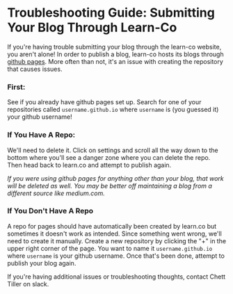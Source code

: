 # Troubleshooting Guide: Submitting Your Blog Through Learn-Co

If you're having trouble submitting your blog through the learn-co website, you aren't alone! In order to publish a blog, learn-co hosts its blogs through [github pages](https://pages.github.com/). More often than not, it's an issue with creating the repository that causes issues.

### First: 
See if you already have github pages set up. Search for one of your repositories called `username.github.io` where `username` is (you guessed it) your github username!

### If You Have A Repo:
We'll need to delete it. Click on settings and scroll all the way down to the bottom where you'll see a danger zone where you can delete the repo. Then head back to learn.co and attempt to publish again.

*If you were using github pages for anything other than your blog, that work will be deleted as well. You may be better off maintaining a blog from a different source like medium.com.*

### If You Don't Have A Repo
A repo for pages should have automatically been created by learn.co but sometimes it doesn't work as intended. Since something went wrong, we'll need to create it manually. Create a new repository by clicking the "+" in the upper right corner of the page. You want to name it `username.github.io` where `username` is your github username. Once that's been done, attempt to publish your blog again.

If you're having additional issues or troubleshooting thoughts, contact Chett Tiller on slack.

